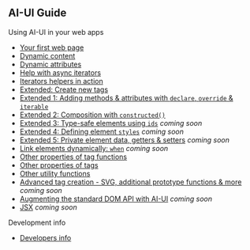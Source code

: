 ## AI-UI Guide

Using AI-UI in your web apps

* [Your first web page](./your-first-web-page.md)
* [Dynamic content](./dynamic-content.md)
* [Dynamic attributes](./dynamic-attributes.md)
* [Help with async iterators](./iterators.md)
* [Iterators helpers in action](./iterators-usage.md)
* [Extended: Create new tags](./extended.md)
* [Extended 1: Adding methods & attributes with `declare`, `override` & `iterable`](./prototype.md)
* [Extended 2: Composition with `constructed()`](./constructed.md)
* [Extended 3: Type-safe elements using `ids`](./ids.md) _coming soon_
* [Extended 4: Defining element `styles`](./styles.md) _coming soon_
* [Extended 5: Private element data, getters & setters](./instance.md) _coming soon_
* [Link elements dynamically: `when`](./when.md) _coming soon_
* [Other properties of tag functions](./super-overrides-hasInstance-name-statics.md)
* [Other properties of tags](./ids-when-attributes.md)
* [Other utility functions](./nodes-when.md)
* [Advanced tag creation - SVG, additional prototype functions & more](./tag-creation.md) _coming soon_
* [Augmenting the standard DOM API with AI-UI](./augment-dom-api.md) _coming soon_
* [JSX](./tsx.md) _coming soon_

Development info

* [Developers info](./developers.md)
